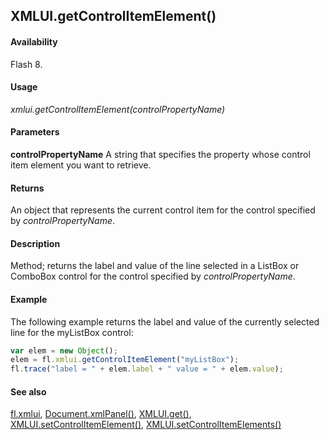 ## XMLUI.getControlItemElement()

#### Availability

Flash 8.

#### Usage

*xmlui.getControlItemElement(controlPropertyName)*

#### Parameters

**controlPropertyName** A string that specifies the property whose control item element you want to retrieve.

#### Returns

An object that represents the current control item for the control specified by *controlPropertyName*.

#### Description

Method; returns the label and value of the line selected in a ListBox or ComboBox control for the control specified by
*controlPropertyName*.

#### Example

The following example returns the label and value of the currently selected line for the myListBox control:

```javascript
var elem = new Object();
elem = fl.xmlui.getControlItemElement("myListBox");
fl.trace("label = " + elem.label + " value = " + elem.value);
```

#### See also

[fl.xmlui](../flash_object_(fl)/fl81.md), [Document.xmlPanel()](../Document_object/Document6198.md), [XMLUI.get()](../XMLUI_object/XMLUI2.md), [XMLUI.setControlItemElement()](../XMLUI_object/XMLUI7.md), [XMLUI.setControlItemElements()](../XMLUI_object/XMLUI8.md)
